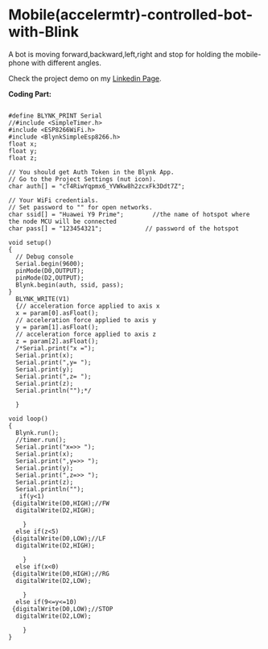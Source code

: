 # Mobile(accelermtr)-controlled-bot-with-Blink
A bot is moving forward,backward,left,right and stop for holding the mobile-phone with different angles. 

Check the project demo on my [Linkedin Page](https://www.linkedin.com/posts/manish-pakhira-bb7333171_gyroscope-nodemcu-blynk-activity-6623178485751996416-1Gc7/).

**Coding Part:**

```

#define BLYNK_PRINT Serial
//#include <SimpleTimer.h> 
#include <ESP8266WiFi.h>
#include <BlynkSimpleEsp8266.h>
float x;
float y;
float z;

// You should get Auth Token in the Blynk App.
// Go to the Project Settings (nut icon).
char auth[] = "cT4RiwYqpmx6_YVWkw8h2zcxFk3Ddt7Z";

// Your WiFi credentials.
// Set password to "" for open networks.
char ssid[] = "Huawei Y9 Prime";        //the name of hotspot where the node MCU will be connected
char pass[] = "123454321";            // password of the hotspot

void setup()
{
  // Debug console
  Serial.begin(9600);
  pinMode(D0,OUTPUT);
  pinMode(D2,OUTPUT);
  Blynk.begin(auth, ssid, pass);
}
  BLYNK_WRITE(V1)
  {// acceleration force applied to axis x
  x = param[0].asFloat();
  // acceleration force applied to axis y
  y = param[1].asFloat();
  // acceleration force applied to axis z
  z = param[2].asFloat();
  /*Serial.print("x =");
  Serial.print(x);
  Serial.print(",y= ");
  Serial.print(y);
  Serial.print(",z= ");
  Serial.print(z);
  Serial.println("");*/
 
  }

void loop()
{
  Blynk.run();
  //timer.run();
  Serial.print("x=>> ");
  Serial.print(x);
  Serial.print(",y=>> ");
  Serial.print(y);
  Serial.print(",z=>> ");
  Serial.print(z);
  Serial.println("");
   if(y<1)
 {digitalWrite(D0,HIGH);//FW
  digitalWrite(D2,HIGH);

    }
  else if(z<5)
 {digitalWrite(D0,LOW);//LF
  digitalWrite(D2,HIGH);

    }
  else if(x<0)
 {digitalWrite(D0,HIGH);//RG
  digitalWrite(D2,LOW);

    }
  else if(9<=y<=10)
 {digitalWrite(D0,LOW);//STOP
  digitalWrite(D2,LOW);

    }
}

```
